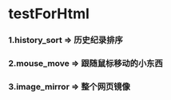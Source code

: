 # testForHtml

### 1.history_sort => 历史纪录排序

### 2.mouse_move => 跟随鼠标移动的小东西

### 3.image_mirror => 整个网页镜像
